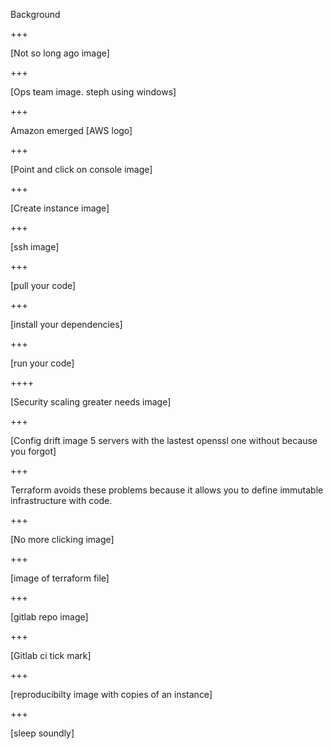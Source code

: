 Background

+++

[Not so long ago image]

+++

[Ops team image. steph using windows]

+++ 

Amazon emerged
[AWS logo]

+++

[Point and click on console image]

+++

[Create instance image]

+++

[ssh image]

+++

[pull your code]

+++

[install your dependencies]

+++

[run your code]

++++

[Security scaling greater needs image]

+++

[Config drift image 5 servers with the lastest openssl one without because you forgot]

+++

Terraform avoids these problems because it allows you to define <span class="gold">immutable</span> infrastructure with code.

+++

[No more clicking image]

+++

[image of terraform file]

+++

[gitlab repo image]

+++

[Gitlab ci tick mark]

+++

[reproducibilty image with copies of an instance]

+++

[sleep soundly]
